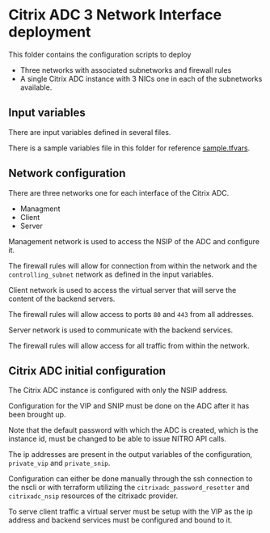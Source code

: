 # Citrix ADC 3 Network Interface deployment

This folder contains the configuration scripts to deploy

* Three networks with associated subnetworks and firewall rules
* A single Citrix ADC instance with 3 NICs one in each of the subnetworks available.

## Input variables

There are input variables defined in several files.

There is a sample variables file in this folder for reference [sample.tfvars](./sample.tfvars).

## Network configuration

There are three networks one for each interface of the Citrix ADC.

* Managment
* Client
* Server

Management network is used to access the NSIP of the ADC and configure it.

The firewall rules will allow for connection from within the network
and the `controlling_subnet` network as defined in the input variables.

Client network is used to access the virtual server that will serve the
content of the backend servers.

The firewall rules will allow access to ports `80` and `443` from
all addresses.

Server network is used to communicate with the backend services.

The firewall rules will allow access for all traffic from within the network.

## Citrix ADC initial configuration

The Citrix ADC instance is configured with only the NSIP address.

Configuration for the VIP and SNIP must be done on the ADC after it has been brought up.

Note that the default password with which the ADC is created, which is the instance id,
must be changed to be able to issue NITRO API calls. 

The ip addresses are present in the output variables of the configuration, `private_vip` and `private_snip`.

Configuration can either be done manually through the ssh connection to the nscli or with
terraform utilizing the `citrixadc_password_resetter` and `citrixadc_nsip` resources of the
citrixadc provider.

To serve client traffic a virtual server must be setup with the VIP as the ip address
and backend services must be configured and bound to it.
